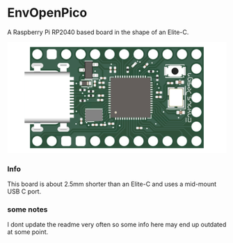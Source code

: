 # EnvOpenPico
A Raspberry Pi RP2040 based board in the shape of an Elite-C.

![Board image](EliteMicro2040.png)

### Info
This board is about 2.5mm shorter than an Elite-C and uses a mid-mount USB C port.

### some notes
I dont update the readme very often so some info here may end up outdated at some point.